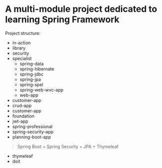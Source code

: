 # A multi-module project dedicated to learning Spring Framework

Project structure:

+ in-action
+ library
+ security
+ specialist
  + spring-data
  + spring-hibernate
  + spring-jdbc
  + spring-jpa
  + spring-spel
  + spring-web-wvc-app
  + web-app
+ customer-app
+ crud-app
+ customer-app
+ foundation
+ jwt-app
+ spring-professional
+ spring-security-app
+ planning-boot-app 
> Spring Boot + Spring Security + JPA + Thymeleaf
+ thymeleaf
+ doit


